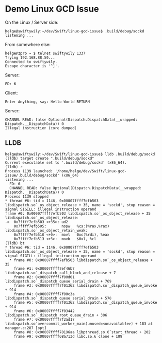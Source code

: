 # Demo Linux GCD Issue

On the Linux / Server side:

    helge@swiftywily:~/dev/Swift/linux-gcd-issue$ .build/debug/sockd
    listening ...

From somewhere else:

    helge@zpro ~ $ telnet swiftywily 1337
    Trying 192.168.88.50...
    Connected to swiftywily.
    Escape character is '^]'.

Server:

    FD: 6

Client:

    Enter Anything, say: Hello World RETURN

Server:

    CHANNEL READ: false Optional(Dispatch.DispatchData(__wrapped: Dispatch.__DispatchData)) 0
    Illegal instruction (core dumped)

## LLDB

    helge@swiftywily:~/dev/Swift/linux-gcd-issue$ lldb .build/debug/sockd
    (lldb) target create ".build/debug/sockd"
    Current executable set to '.build/debug/sockd' (x86_64).
    (lldb) r
    Process 1139 launched: '/home/helge/dev/Swift/linux-gcd-issue/.build/debug/sockd' (x86_64)
    listening ...
      FD: 6
      CHANNEL READ: false Optional(Dispatch.DispatchData(__wrapped: Dispatch.__DispatchData)) 0
    Process 1139 stopped
    * thread #6: tid = 1146, 0x00007ffff7efb503 libdispatch.so`_os_object_release + 35, name = 'sockd', stop reason = signal SIGILL: illegal instruction operand
    frame #0: 0x00007ffff7efb503 libdispatch.so`_os_object_release + 35
    libdispatch.so`_os_object_release:
    ->  0x7ffff7efb503 <+35>: ud2    
        0x7ffff7efb505:       nopw   %cs:(%rax,%rax)
    libdispatch.so`_os_object_retain_weak:
        0x7ffff7efb510 <+0>:  movl   0xc(%rdi), %eax
        0x7ffff7efb513 <+3>:  movb   $0x1, %cl
    (lldb) bt
    * thread #6: tid = 1146, 0x00007ffff7efb503 libdispatch.so`_os_object_release + 35, name = 'sockd', stop reason = signal SIGILL: illegal instruction operand
      * frame #0: 0x00007ffff7efb503 libdispatch.so`_os_object_release + 35
        frame #1: 0x00007ffff7ef46b7 libdispatch.so`_dispatch_call_block_and_release + 7
        frame #2: 0x00007ffff7f00d01 libdispatch.so`_dispatch_queue_serial_drain + 769
        frame #3: 0x00007ffff7f01362 libdispatch.so`_dispatch_queue_invoke + 914
        frame #4: 0x00007ffff7f00c3a libdispatch.so`_dispatch_queue_serial_drain + 570
        frame #5: 0x00007ffff7f01362 libdispatch.so`_dispatch_queue_invoke + 914
        frame #6: 0x00007ffff7f03442 libdispatch.so`_dispatch_root_queue_drain + 306
        frame #7: 0x00007ffff7f2ad17 libdispatch.so`overcommit_worker_main(unused=<unavailable>) + 183 at manager.c:287 [opt]
        frame #8: 0x00007ffff78196aa libpthread.so.0`start_thread + 202
        frame #9: 0x00007ffff68a713d libc.so.6`clone + 109


